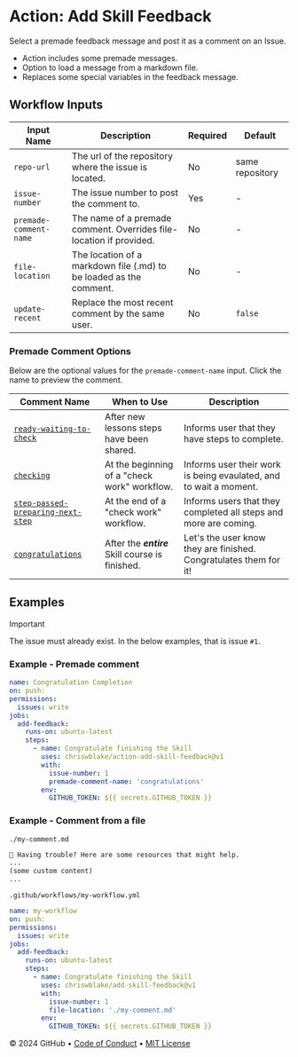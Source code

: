 # Action: Add Skill Feedback

Select a premade feedback message and post it as a comment on an Issue.
  - Action includes some premade messages.
  - Option to load a message from a markdown file.
  - Replaces some special variables in the feedback message.

## Workflow Inputs

| Input Name | Description | Required | Default |
| ---------- | ----------- | -------- | ------- |
| `repo-url` | The url of the repository where the issue is located. | No | same repository |
| `issue-number` | The issue number to post the comment to. | Yes | - |
| `premade-comment-name`| The name of a premade comment. Overrides file-location if provided. | No | - |
| `file-location` | The location of a markdown file (.md) to be loaded as the comment. | No | - |
| `update-recent` | Replace the most recent comment by the same user. | No | `false` |

### Premade Comment Options
Below are the optional values for the `premade-comment-name` input. Click the name to preview the comment.

| Comment Name | When to Use | Description |
|--------------|-------------|-------------|
| [`ready-waiting-to-check`](comment-premade/0-ready-waiting-to-check.md) | After new lessons steps have been shared. | Informs user that they have steps to complete. |
| [`checking`](comment-premade/1-checking.md) | At the beginning of a "check work" workflow. | Informs user their work is being evaulated, and to wait a moment. |
| [`step-passed-preparing-next-step`](comment-premade/2-step-passed-preparing-next-step.md) | At the end of a "check work" workflow. | Informs users that they completed all steps and more are coming. |
| [`congratulations`](comment-premade/x-congratulations.md) | After the ***entire*** Skill course is finished. | Let's the user know they are finished. Congratulates them for it! |

## Examples

> [!IMPORTANT]
> The issue must already exist. In the below examples, that is issue `#1`.  

### Example - Premade comment

```yml
name: Congratulation Completion
on: push:
permissions:
  issues: write
jobs:
  add-feedback:
    runs-on: ubuntu-latest
    steps:
      - name: Congratulate finishing the Skill
        uses: chriswblake/action-add-skill-feedback@v1
        with:
          issue-number: 1
          premade-comment-name: 'congratulations'
        env:
          GITHUB_TOKEN: ${{ secrets.GITHUB_TOKEN }}
```

### Example - Comment from a file

`./my-comment.md`
```md
🤷 Having trouble? Here are some resources that might help.
... 
(some custom content)
...
```

`.github/workflows/my-workflow.yml`
```yml
name: my-workflow
on: push:
permissions:
  issues: write
jobs:
  add-feedback:
    runs-on: ubuntu-latest
    steps:
      - name: Congratulate finishing the Skill
        uses: chriswblake/add-skill-feedback@v1
        with:
          issue-number: 1
          file-location: './my-comment.md'
        env:
          GITHUB_TOKEN: ${{ secrets.GITHUB_TOKEN }}
```


&copy; 2024 GitHub &bull; [Code of Conduct](https://www.contributor-covenant.org/version/2/1/code_of_conduct/code_of_conduct.md) &bull; [MIT License](https://gh.io/mit)